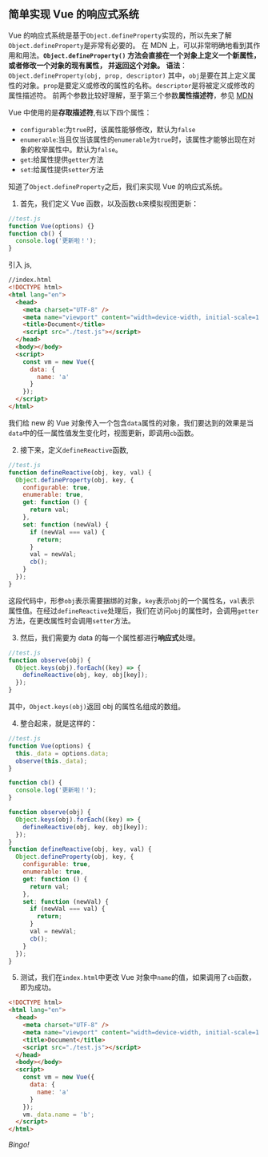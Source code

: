 ## 简单实现 Vue 的响应式系统

Vue 的响应式系统是基于`Object.defineProperty`实现的，所以先来了解`Object.defineProperty`是非常有必要的。
在 MDN 上，可以非常明确地看到其作用和用法。**`Object.defineProperty()` 方法会直接在一个对象上定义一个新属性，或者修改一个对象的现有属性， 并返回这个对象。**
**语法**：`Object.defineProperty(obj, prop, descriptor)`
其中，`obj`是要在其上定义属性的对象。`prop`是要定义或修改的属性的名称。`descriptor`是将被定义或修改的属性描述符。
前两个参数比较好理解，至于第三个参数**属性描述符**，参见 [MDN](https://developer.mozilla.org/zh-CN/docs/Web/JavaScript/Reference/Global_Objects/Object/defineProperty)

Vue 中使用的是**存取描述符**,有以下四个属性：

- `configurable`:为`true`时，该属性能够修改，默认为`false`
- `enumerable`:当且仅当该属性的`enumerable`为`true`时，该属性才能够出现在对象的枚举属性中。默认为`false`。
- `get`:给属性提供`getter`方法
- `set`:给属性提供`setter`方法

知道了`Object.defineProperty`之后，我们来实现 Vue 的响应式系统。

1. 首先，我们定义 Vue 函数，以及函数`cb`来模拟视图更新：

```js
//test.js
function Vue(options) {}
function cb() {
  console.log('更新啦！');
}
```

引入 js,

```html
//index.html
<!DOCTYPE html>
<html lang="en">
  <head>
    <meta charset="UTF-8" />
    <meta name="viewport" content="width=device-width, initial-scale=1.0" />
    <title>Document</title>
    <script src="./test.js"></script>
  </head>
  <body></body>
  <script>
    const vm = new Vue({
      data: {
        name: 'a'
      }
    });
  </script>
</html>
```

我们给 new 的 Vue 对象传入一个包含`data`属性的对象，我们要达到的效果是当`data`中的任一属性值发生变化时，视图更新，即调用`cb`函数。

2. 接下来，定义`defineReactive`函数,

```js
//test.js
function defineReactive(obj, key, val) {
  Object.defineProperty(obj, key, {
    configurable: true,
    enumerable: true,
    get: function () {
      return val;
    },
    set: function (newVal) {
      if (newVal === val) {
        return;
      }
      val = newVal;
      cb();
    }
  });
}
```

这段代码中，形参`obj`表示需要捆绑的对象，`key`表示`obj`的一个属性名，`val`表示属性值。在经过`defineReactive`处理后，我们在访问`obj`的属性时，会调用`getter`方法，在更改属性时会调用`setter`方法。

3. 然后，我们需要为 data 的每一个属性都进行**响应式**处理。

```js
//test.js
function observe(obj) {
  Object.keys(obj).forEach((key) => {
    defineReactive(obj, key, obj[key]);
  });
}
```

其中，`Object.keys(obj)`返回 obj 的属性名组成的数组。

4. 整合起来，就是这样的：

```js
//test.js
function Vue(options) {
  this._data = options.data;
  observe(this._data);
}

function cb() {
  console.log('更新啦！');
}

function observe(obj) {
  Object.keys(obj).forEach((key) => {
    defineReactive(obj, key, obj[key]);
  });
}
function defineReactive(obj, key, val) {
  Object.defineProperty(obj, key, {
    configurable: true,
    enumerable: true,
    get: function () {
      return val;
    },
    set: function (newVal) {
      if (newVal === val) {
        return;
      }
      val = newVal;
      cb();
    }
  });
}
```

5. 测试，我们在`index.html`中更改 Vue 对象中`name`的值，如果调用了`cb`函数，即为成功。

```html
<!DOCTYPE html>
<html lang="en">
  <head>
    <meta charset="UTF-8" />
    <meta name="viewport" content="width=device-width, initial-scale=1.0" />
    <title>Document</title>
    <script src="./test.js"></script>
  </head>
  <body></body>
  <script>
    const vm = new Vue({
      data: {
        name: 'a'
      }
    });
    vm._data.name = 'b';
  </script>
</html>
```

_Bingo!_
